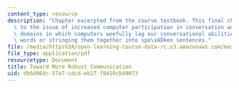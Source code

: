 ```yaml
---
content_type: resource
description: "Chapter excerpted from the course textbook. This final chapter returns\
  \ to the issue of increased computer participation in conversation and poses several\
  \ domains in which computers woefully lag our conversational abilities beyond hearing\
  \ words or stringing them together into spo\xADken sentences."
file: /media/https%3A/open-learning-course-data-rc.s3.amazonaws.com/mas-632-conversational-computer-systems-fall-2008/db6d96dc57a7cdcdeb27f8410cb49073_schmandt_ch13.pdf
file_type: application/pdf
resourcetype: Document
title: Toward More Robust Communication
uid: db6d96dc-57a7-cdcd-eb27-f8410cb49073
---
```

